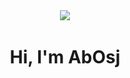 <div id= "header" align= "center">
  <img src= "https://media.giphy.com/media/L1R1tvI9svkIWwpVYr/giphy.gif" width= "200" />
  <h1 align= "center">Hi, I'm AbOsj</h1>
  </div>
<!--



<div align= "left">
   <h3> 🖥️ Languages and Tools: </h3>
  <div>
      <img src= "https://github.com/devicons/devicon/blob/master/icons/c/c-original.svg" title= "C" alt= "C"
      widt= "40" height= "40"/>&nbsp;


